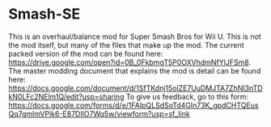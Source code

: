 # Smash-SE

This is an overhaul/balance mod for Super Smash Bros for Wii U. This is not the mod itself, but many of the files that make up the mod.
The current packed version of the mod can be found here: https://drive.google.com/open?id=0B_0FkbmgT5P0OXVhdmNfYlJFSm8.
The master modding document that explains the mod is detail can be found here: https://docs.google.com/document/d/1SfTKdnj15olZE7UuDMJTA7ZhNI3nTDkN0LFc2NElm1Q/edit?usp=sharing
To give us feedback, go to this form: https://docs.google.com/forms/d/e/1FAIpQLSdSoTd4GIn73K_gpdCHTQEusQq7gmlmVPik6-E87DIlO7Wq5w/viewform?usp=sf_link

